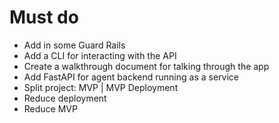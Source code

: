 # Must do

* Add in some Guard Rails
* Add a CLI for interacting with the API
* Create a walkthrough document for talking through the app
* Add FastAPI for agent backend running as a service
* Split project: MVP | MVP Deployment
* Reduce deployment
* Reduce MVP
